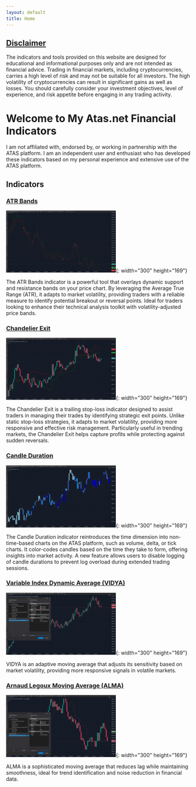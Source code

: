 ```yaml
---
layout: default
title: Home
---
```

## [Disclaimer](disclaimer.md)
The indicators and tools provided on this website are designed for educational and informational purposes only and are not intended as financial advice. Trading in financial markets, including cryptocurrencies, carries a high level of risk and may not be suitable for all investors. The high volatility of cryptocurrencies can result in significant gains as well as losses. You should carefully consider your investment objectives, level of experience, and risk appetite before engaging in any trading activity.

# Welcome to My Atas.net Financial Indicators
I am not affiliated with, endorsed by, or working in partnership with the ATAS platform. I am an independent user and enthusiast who has developed these indicators based on my personal experience and extensive use of the ATAS platform.

## Indicators

### [ATR Bands](./indicators/atr-bands.md)
![ATR Bands Thumbnail](./assets/image/atr-bands-thumb.png){: width="300" height="169"}


The ATR Bands indicator is a powerful tool that overlays dynamic support and resistance bands on your price chart. By leveraging the Average True Range (ATR), it adapts to market volatility, providing traders with a reliable measure to identify potential breakout or reversal points. Ideal for traders looking to enhance their technical analysis toolkit with volatility-adjusted price bands.

### [Chandelier Exit](./indicators/chandelier-exit.md)
![Chandelier exit Thumbnail](./assets/image/chandelier-exit-thumb.png){: width="300" height="169"}

 The Chandelier Exit is a trailing stop-loss indicator designed to assist traders in managing their trades by identifying strategic exit points. Unlike static stop-loss strategies, it adapts to market volatility, providing more responsive and effective risk management. Particularly useful in trending markets, the Chandelier Exit helps capture profits while protecting against sudden reversals.

### [Candle Duration](./indicators/candle-duration.md)
![Candle Duration Thumbnail](./assets/image/candle-duration-thumb.png){: width="300" height="169"}

The Candle Duration indicator reintroduces the time dimension into non-time-based charts on the ATAS platform, such as volume, delta, or tick charts. It color-codes candles based on the time they take to form, offering insights into market activity. A new feature allows users to disable logging of candle durations to prevent log overload during extended trading sessions.

### [Variable Index Dynamic Average (VIDYA)](./indicators/vidya.md)
![Vidya Thumbnail](./assets/image/vidya-thumb.png){: width="300" height="169"}

VIDYA is an adaptive moving average that adjusts its sensitivity based on market volatility, providing more responsive signals in volatile markets.

### [Arnaud Legoux Moving Average (ALMA)](./indicators/alma.md)
![Alma Thumbnail](./assets/image/alma-thumb.png){: width="300" height="169"}

ALMA is a sophisticated moving average that reduces lag while maintaining smoothness, ideal for trend identification and noise reduction in financial data.

